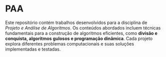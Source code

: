 # PAA

Este repositório contém trabalhos desenvolvidos para a disciplina de *Projeto e Análise de Algoritmos*. Os conteúdos abordados incluem técnicas fundamentais para a construção de algoritmos eficientes, como **divisão e conquista, algoritmos gulosos e programação dinâmica**. Cada projeto explora diferentes problemas computacionais e suas soluções implementadas e testadas.
